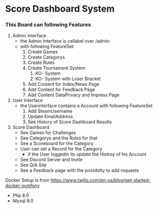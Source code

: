 # Score Dashboard System

### This Board can following Features

1. Admin Interface
   - the Admin Interface is callabel over /admin
   - with following FeatureSet:
      1. Create Games
      2. Create Categorys
      3. Create Rules
      4. Create Tournament System
         1. KO- System
         2. KO- System with Loser Bracket
     5. Add Content for Index/News Page
     6. Add Content for Feedback Page
     7. Add Content DataPrivacy and Impress Page
2. User Interface
   - the Userinterface contains a Account with following FeatureSet
     1. Add SteamUsername
     2. Update EmailAddress
     3. See History of Score Dashboard Results
3. Score Dashboard
   - See Games for Challenges
   - See Categorys and the Rules for that
   - See a Scoreboard for the Category
   - User can set a Record for the Category 
     - if the User loggedin its update the Histroy of his Account
   - See Discord Server and Invite
   - See Q/A Site 
   - See a Feedback page with the possibilty to add requests



Docker Setup is from
https://www.twilio.com/en-us/blog/get-started-docker-symfony
- Php 8.0
- Mysql 8.0

